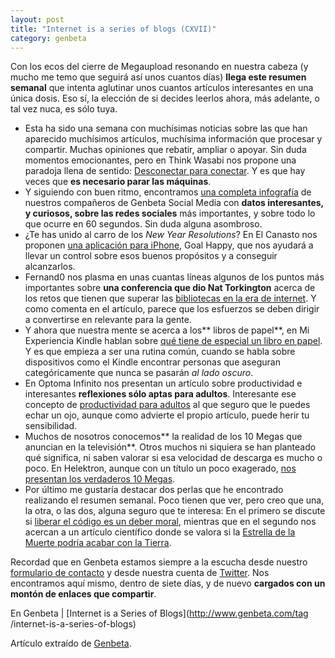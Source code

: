 ```yaml
---
layout: post
title: "Internet is a series of blogs (CXVII)"
category: genbeta
---
```




Con los ecos del cierre de Megaupload resonando en nuestra cabeza (y mucho me
temo que seguirá así unos cuantos días) **llega este resumen semanal** que
intenta aglutinar unos cuantos artículos interesantes en una única dosis. Eso
sí, la elección de si decides leerlos ahora, más adelante, o tal vez nuca, es
sólo tuya.

  * Esta ha sido una semana con muchísimas noticias sobre las que han aparecido muchísimos artículos, muchísima información que procesar y compartir. Muchas opiniones que rebatir, ampliar o apoyar. Sin duda momentos emocionantes, pero en Think Wasabi nos propone una paradoja llena de sentido: [Desconectar para conectar](http://thinkwasabi.com/2012/01/desconectar-para-conectar/). Y es que hay veces que **es necesario parar las máquinas**.
  * Y siguiendo con buen ritmo, encontramos [una completa infografía](http://www.genbetasocialmedia.com/facebook/que-pasa-en-las-redes-sociales-cada-60-segundos-infografia) de nuestros compañeros de Genbeta Social Media con **datos interesantes, y curiosos, sobre las redes sociales** más importantes, y sobre todo lo que ocurre en 60 segundos. Sin duda alguna asombroso.
  * ¿Te has unido al carro de los _New Year Resolutions_? En El Canasto nos proponen [una aplicación para iPhone](http://canasto.es/2012/01/goalhappy/), Goal Happy, que nos ayudará a llevar un control sobre esos buenos propósitos y a conseguir alcanzarlos.
  * Fernand0 nos plasma en unas cuantas líneas algunos de los puntos más importantes sobre **una conferencia que dio Nat Torkington** acerca de los retos que tienen que superar las [bibliotecas en la era de internet](http://fernand0.blogalia.com//historias/71128). Y como comenta en el artículo, parece que los esfuerzos se deben dirigir a convertirse en relevante para la gente.
  * Y ahora que nuestra mente se acerca a los** libros de papel**, en Mi Experiencia Kindle hablan sobre [qué tiene de especial un libro en papel](http://miexperienciakindle.blogspot.com/2012/01/que-tiene-de-especial-leer-un-libro-en.html). Y es que empieza a ser una rutina común, cuando se habla sobre dispositivos como el Kindle encontrar personas que aseguran categóricamente que nunca se pasarán _al lado oscuro_.
  * En Optoma Infinito nos presentan un artículo sobre productividad e interesantes **reflexiones sólo aptas para adultos**. Interesante ese concepto de [productividad para adultos](http://www.optimainfinito.com/2012/01/productividad-para-adultos.html) al que seguro que le puedes echar un ojo, aunque como advierte el propio artículo, puede herir tu sensibilidad.
  * Muchos de nosotros conocemos** la realidad de los 10 Megas que anuncian en la televisión**. Otros muchos ni siquiera se han planteado qué significa, ni saben valorar si esa velocidad de descarga es mucho o poco. En Helektron, aunque con un título un poco exagerado, [nos presentan los verdaderos 10 Megas](http://helektron.com/el-timo-de-los-hasta-10-megas-de-movistar).
  * Por último me gustaría destacar dos perlas que he encontrado realizando el resumen semanal. Poco tienen que ver, pero creo que una, la otra, o las dos, alguna seguro que te interesa: En el primero se discute si [liberar el código es un deber moral](http://gallir.wordpress.com/2012/01/11/liberar-codigo-un-deber-moral/), mientras que en el segundo nos acercan a un artículo científico donde se valora si la [Estrella de la Muerte podría acabar con la Tierra](http://mundogeek.net/archivos/2012/01/19/podria-la-estrella-de-la-muerte-destruir-la-tierra/).

Recordad que en Genbeta estamos siempre a la escucha desde nuestro [formulario
de contacto](http://www.genbeta.com/contacto) y desde nuestra cuenta de
[Twitter](http://www.twitter.com/genbeta). Nos encontramos aquí mismo, dentro
de siete días, y de nuevo **cargados con un montón de enlaces que compartir**.

En Genbeta | [Internet is a Series of Blogs](http://www.genbeta.com/tag
/internet-is-a-series-of-blogs)

Artículo extraído de [Genbeta](http://www.genbeta.com).